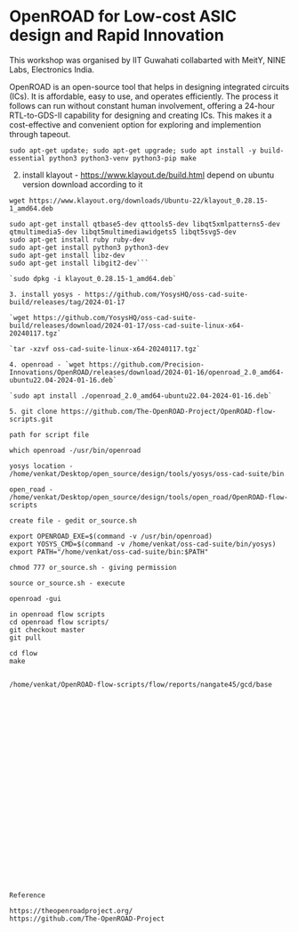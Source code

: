 # OpenROAD for Low-cost ASIC design and Rapid Innovation
 This workshop was organised by IIT Guwahati collabarted with MeitY, NINE Labs, Electronics India.


OpenROAD is an open-source tool that helps in designing integrated circuits (ICs). It is affordable, easy to use, and operates efficiently. The process it follows can run without constant human involvement, offering a 24-hour RTL-to-GDS-II capability for designing and creating ICs. This makes it a cost-effective and convenient option for exploring and implemention through tapeout.


`sudo apt-get update; sudo apt-get upgrade; sudo apt install -y build-essential python3 python3-venv python3-pip make`

2. install klayout - https://www.klayout.de/build.html depend on ubuntu version download according to it

`wget https://www.klayout.org/downloads/Ubuntu-22/klayout_0.28.15-1_amd64.deb`

```sudo apt-get install gcc g++ make
sudo apt-get install qtbase5-dev qttools5-dev libqt5xmlpatterns5-dev qtmultimedia5-dev libqt5multimediawidgets5 libqt5svg5-dev
sudo apt-get install ruby ruby-dev
sudo apt-get install python3 python3-dev
sudo apt-get install libz-dev
sudo apt-get install libgit2-dev```

`sudo dpkg -i klayout_0.28.15-1_amd64.deb`

3. install yosys - https://github.com/YosysHQ/oss-cad-suite-build/releases/tag/2024-01-17 

`wget https://github.com/YosysHQ/oss-cad-suite-build/releases/download/2024-01-17/oss-cad-suite-linux-x64-20240117.tgz`

`tar -xzvf oss-cad-suite-linux-x64-20240117.tgz`

4. openroad - `wget https://github.com/Precision-Innovations/OpenROAD/releases/download/2024-01-16/openroad_2.0_amd64-ubuntu22.04-2024-01-16.deb`

`sudo apt install ./openroad_2.0_amd64-ubuntu22.04-2024-01-16.deb`

5. git clone https://github.com/The-OpenROAD-Project/OpenROAD-flow-scripts.git

path for script file 

which openroad -/usr/bin/openroad

yosys location - /home/venkat/Desktop/open_source/design/tools/yosys/oss-cad-suite/bin

open_road - /home/venkat/Desktop/open_source/design/tools/open_road/OpenROAD-flow-scripts

create file - gedit or_source.sh

export OPENROAD_EXE=$(command -v /usr/bin/openroad)
export YOSYS_CMD=$(command -v /home/venkat/oss-cad-suite/bin/yosys)
export PATH="/home/venkat/oss-cad-suite/bin:$PATH"

chmod 777 or_source.sh - giving permission

source or_source.sh - execute

openroad -gui

in openroad flow scripts 
cd openroad flow scripts/
git checkout master
git pull

cd flow
make


/home/venkat/OpenROAD-flow-scripts/flow/reports/nangate45/gcd/base


























Reference

https://theopenroadproject.org/
https://github.com/The-OpenROAD-Project
